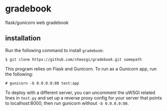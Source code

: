 # gradebook
flask/gunicorn web gradebook

## installation

Run the following command to install `gradebook`:

```
$ git clone https://github.com/cheezgi/gradebook.git somepath
```

This program relies on Flask and Gunicorn. To run as a Gunicorn app, run the following:

```
# gunicorn -b 0.0.0.0:80 test:app
```

To deploy with a different server, you can uncomment the uWSGI related lines in `test.py`
and set up a reverse proxy config for your server that points to localhost:8000,
then run gunicorn without `-b 0.0.0.0:80`.
